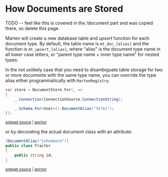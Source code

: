 # How Documents are Stored

TODO -- feel like this is covered in the /document part and was copied there, so delete this page.

Marten will create a new database table and _upsert_ function for each document type. By default, the table name is
`mt_doc_[alias]` and the function is `mt_upsert_[alias]`, where "alias" is the document type name in all lower case letters, or "parent type name + inner type name" for nested types.

In the not unlikely case that you need to disambiguate table storage for two or more documents with the same type name, you can override the type alias either programmatically with `MartenRegistry`:

<!-- snippet: sample_marten-registry-to-override-document-alias -->
<a id='snippet-sample_marten-registry-to-override-document-alias'></a>
```cs
var store = DocumentStore.For(_ =>
{
    _.Connection(ConnectionSource.ConnectionString);

    _.Schema.For<User>().DocumentAlias("folks");
});
```
<sup><a href='https://github.com/JasperFx/marten/blob/master/src/Marten.Schema.Testing/configuring_the_document_type_alias_Tests.cs#L23-L30' title='Snippet source file'>snippet source</a> | <a href='#snippet-sample_marten-registry-to-override-document-alias' title='Start of snippet'>anchor</a></sup>
<!-- endSnippet -->

or by decorating the actual document class with an attribute:

<!-- snippet: sample_using-document-alias-attribute -->
<a id='snippet-sample_using-document-alias-attribute'></a>
```cs
[DocumentAlias("johndeere")]
public class Tractor
{
    public string id;
}
```
<sup><a href='https://github.com/JasperFx/marten/blob/master/src/Marten.Schema.Testing/configuring_the_document_type_alias_Tests.cs#L35-L41' title='Snippet source file'>snippet source</a> | <a href='#snippet-sample_using-document-alias-attribute' title='Start of snippet'>anchor</a></sup>
<!-- endSnippet -->
